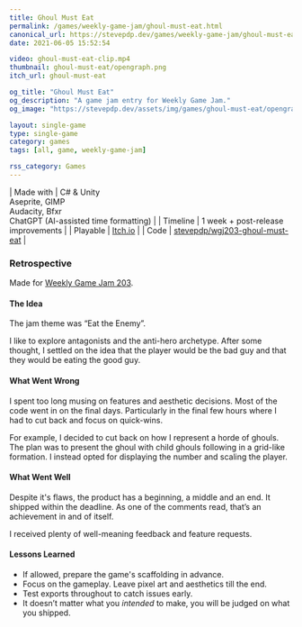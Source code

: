 ```yaml
---
title: Ghoul Must Eat
permalink: /games/weekly-game-jam/ghoul-must-eat.html
canonical_url: https://stevepdp.dev/games/weekly-game-jam/ghoul-must-eat.html
date: 2021-06-05 15:52:54

video: ghoul-must-eat-clip.mp4
thumbnail: ghoul-must-eat/opengraph.png
itch_url: ghoul-must-eat

og_title: "Ghoul Must Eat"
og_description: "A game jam entry for Weekly Game Jam."
og_image: "https://stevepdp.dev/assets/img/games/ghoul-must-eat/opengraph.png"

layout: single-game
type: single-game
category: games
tags: [all, game, weekly-game-jam]

rss_category: Games
---
```


| Made with	| C# &amp; Unity<br>Aseprite, GIMP<br>Audacity, Bfxr<br>ChatGPT (AI-assisted time formatting) |
| Timeline | 1 week + post-release improvements |
| Playable | <a href="https://stevepdp.itch.io/ghoul-must-eat" rel="me noopener noreferrer" target="_blank" title="Play the game on Itch.io">Itch.io</a> |
| Code | <a href="https://github.com/stevepdp/wgj203-ghoul-must-eat" rel="me noopener noreferrer" target="_blank" title="View the source code on GitHub">stevepdp/wgj203-ghoul-must-eat</a> |


### Retrospective
Made for <a href="https://web.archive.org/web/20210528170116/https://itch.io/jam/weekly-game-jam-203" rel="nofollow noopener noreferrer" target="_blank">Weekly Game Jam 203</a>.


#### The Idea
The jam theme was &ldquo;Eat the Enemy&rdquo;.

I like to explore antagonists and the anti-hero archetype. After some thought, I settled on the idea that the player would be the bad guy and that they would be eating the good guy.


#### What Went Wrong
I spent too long musing on features and aesthetic decisions. Most of the code went in on the final days. Particularly in the final few hours where I had to cut back and focus on quick-wins.

For example, I decided to cut back on how I represent a horde of ghouls. The plan was to present the ghoul with child ghouls following in a grid-like formation. I instead opted for displaying the number and scaling the player.


#### What Went Well
Despite it&apos;s flaws, the product has a beginning, a middle and an end. It shipped within the deadline. As one of the comments read, that’s an achievement in and of itself.

I received plenty of well-meaning feedback and feature requests.


#### Lessons Learned
* If allowed, prepare the game&apos;s scaffolding in advance.
* Focus on the gameplay. Leave pixel art and aesthetics till the end.
* Test exports throughout to catch issues early.
* It doesn’t matter what you <em>intended</em> to make, you will be judged on what you shipped.
